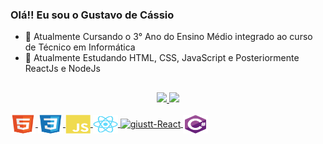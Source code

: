 ### Olá!! Eu sou o Gustavo de Cássio

<!--
**giustt/giustt** is a ✨ _special_ ✨ repository because its `README.md` (this file) appears on your GitHub profile.
- 👯 I’m looking to collaborate on ...
- 🤔 I’m looking for help with ...
- 💬 Ask me about ...
- 📫 How to reach me: ...
- 😄 Pronouns: ...
- ⚡ Fun fact: ...
-->

- 🔭 Atualmente Cursando o 3° Ano do Ensino Médio integrado ao curso de Técnico em Informática
- 🌱 Atualmente Estudando HTML, CSS, JavaScript e Posteriormente ReactJs e NodeJs

##

<div align="center">
  <a href="https://github.com/giustt">
  <img height="180em" src="https://github-readme-stats.vercel.app/api?username=giustt&show_icons=true&theme=dark&include_all_commits=true&count_private=true"/>
  <img height="180em" src="https://github-readme-stats.vercel.app/api/top-langs/?username=giustt&layout=compact&langs_count=7&theme=dark"/>
</div>

<div style="display: inline_block"><br>
    <img align="center" alt="giustt-HTML" height="30" width="40" src="https://raw.githubusercontent.com/devicons/devicon/master/icons/html5/html5-original.svg">
    <img align="center" alt="giustt-CSS" height="30" width="40" src="https://raw.githubusercontent.com/devicons/devicon/master/icons/css3/css3-original.svg">  
    <img align="center" alt="giustt-Js" height="30" width="40" src="https://raw.githubusercontent.com/devicons/devicon/master/icons/javascript/javascript-plain.svg">
    <img align="center" alt="giustt-React" height="30" width="40" src="https://raw.githubusercontent.com/devicons/devicon/master/icons/react/react-original.svg">
    <img align="center" alt="giustt-React" height="30" width="40" src="https://cdn.jsdelivr.net/gh/devicons/devicon/icons/nodejs/nodejs-original.svg">    
    <img align="center" alt="giustt-Csharp" height="30" width="40" src="https://raw.githubusercontent.com/devicons/devicon/master/icons/csharp/csharp-original.svg">
</div>
  
  ##
  
  

